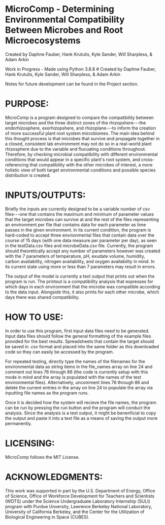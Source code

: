 # MicroComp - Determining Environmental Compatibility Between Microbes and Root Microecosystems
Created by Daphne Fauber, Hank Krutulis, Kyle Sander, Will Sharpless, & Adam Arkin

Work in Progress - Made using Python 3.8.8 # Created by Daphne Fauber, Hank Krutulis, Kyle Sander, Will Sharpless, & Adam Arkin

Notes for future development can be found in the Project section.

# PURPOSE:
MicroComp is a program designed to compare the compatibility between target microbes and the three distinct zones of the rhizopshere---the endorhizosphere, exorhizopshere, and rhizoplane---to inform the creation of more successful plant root system microbiomes. The main idea behind this thought process is that microbes that survive and propagate together in a closed, consistent lab environment may not do so in a real-world plant rhizosphere due to the variable and flucuating conditions throughout. Therefore, by checking microbial compatibility with different environmental conditions that would appear in a specific plant's root system, and cross-referencing that compatibility with the other microbes of interest, a more holistic view of both target environmental conditions and possible species distribution is created.

# INPUTS/OUTPUTS:
Briefly the inputs are currently designed to be a variable number of csv files---one that contains the maximum and minimum of parameter values that the target microbes can survive at and the rest of the files representing an environment per file that contains data for each parameter as time passes in the given environment. In its current condition, the program is hard-coded to accept three envrionmental files that contain data over the course of 15 days (with one data measure per parameter per day), as seen in the testData.csv files and microbeData.csv file. Currently, the program should theoretically accept any number of parameters however was created with the 7 parameters of temperature, pH, exudate volume, humidity, carbon availability, nitrogen availability, and oxygen availability in mind. In its current state using more or less than 7 parameters may result in errors.

The output of the model is currently a text output that prints out when the program is run. The printout is a compatibility analysis that expresses for which days in each environment that the microbe was compatible according to the data input. Alongside this, it also prints for each other microbe, which days there was shared compatibility. 

# HOW TO USE:
In order to use this program, first input data files need to be generated. Input data files should follow the general formatting of the example files provided for the best results. Spreadsheets that contain the target should be saved in .csv format and placed into the same folder as this downloaded code so they can easily be accessed by the program.

For repeated testing, directly type the names of the filenames for the environmental data as string items in the file_names array on line 24 and comment out lines 76 through 86 (the code is currently setup with this mode in mind and the array is populated with the names of the test environmental files). Alternatively, uncomment lines 76 through 86 and delete the current entries in the array on line 24 to populate the array via inputting file names as the program runs. 

Once it is decided how the system will recieve the file names, the program can be run by pressing the run button and the program will conduct the analysis. Since the analysis is a text output, it might be benenficial to copy the output and paste it into a text file as a means of saving the output more permanently. 

# LICENSING:
MicroComp follows the MIT License. 

# ACKNOWLEDGMENTS:
This work was supported in part by the U.S. Department of Energy, Office of Science, Office of Workforce Development for Teachers and Scientists (WDTS) under the Science Undergraduate Laboratory Internship (SULI) program with Purdue Unversity, Lawrence Berkeley National Laboratory, University of California Berkeley, and the Center for the Utilization of Biological Engineering in Space (CUBES).
